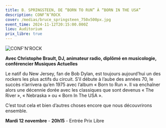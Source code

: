 ```yaml
---
title: B. SPRINGSTEEN, DE “BORN TO RUN” À “BORN IN THE USA”
description: CONF’N’ROCK
cover: /medias/bruce_springsteen_750x500px.jpg
event_time: 2024-11-12T20:15:00.000Z
lieu: Auditorium
prix_libre: true
---
```

![CONF'N'ROCK ](/medias/bruce_springsteen_750x500px.jpg "B. SPRINGSTEEN, DE “BORN TO RUN” À “BORN IN THE USA”")

**Avec Christophe Brault, DJ, animateur radio, diplômé en musicologie, conférencier Musiques Actuelles**

Le natif du New Jersey, fan de Bob Dylan, est toujours aujourd’hui un des rockers les plus actifs du circuit. S’il débute à l’aube des années 70, le succès n’arrivera qu’en 1975 avec l’album « Born to Run ». Il va enchaîner alors une décennie dorée avec les classiques que sont devenus « The River », « Nebraska » ou « Born In The USA ».

C’est tout cela et bien d’autres choses encore que nous découvrirons ensemble.

**Mardi 12 novembre** - **20h15** - Entrée Prix Libre